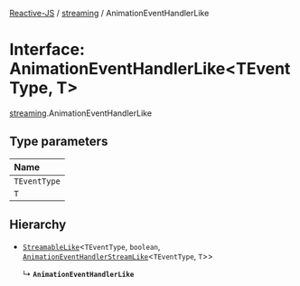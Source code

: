 [Reactive-JS](../README.md) / [streaming](../modules/streaming.md) / AnimationEventHandlerLike

# Interface: AnimationEventHandlerLike<TEventType, T\>

[streaming](../modules/streaming.md).AnimationEventHandlerLike

## Type parameters

| Name |
| :------ |
| `TEventType` |
| `T` |

## Hierarchy

- [`StreamableLike`](streaming.StreamableLike.md)<`TEventType`, `boolean`, [`AnimationEventHandlerStreamLike`](streaming.AnimationEventHandlerStreamLike.md)<`TEventType`, `T`\>\>

  ↳ **`AnimationEventHandlerLike`**
